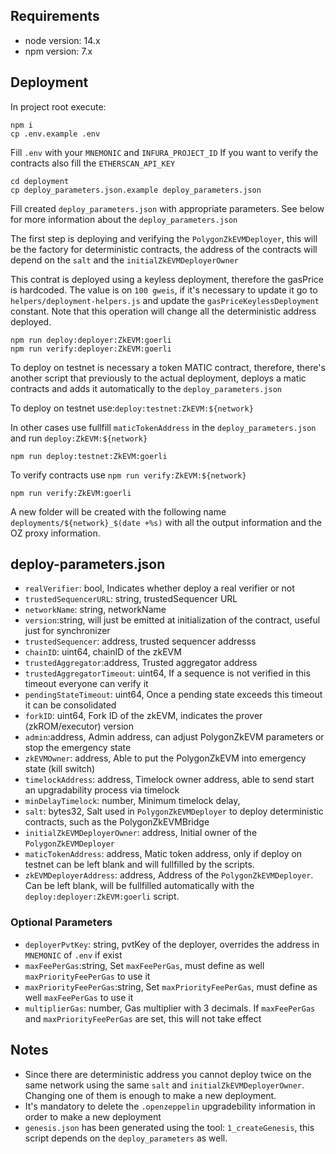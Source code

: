 ## Requirements

- node version: 14.x
- npm version: 7.x

## Deployment

In project root execute:

```
npm i
cp .env.example .env
```

Fill `.env` with your `MNEMONIC` and `INFURA_PROJECT_ID`
If you want to verify the contracts also fill the `ETHERSCAN_API_KEY`

```
cd deployment
cp deploy_parameters.json.example deploy_parameters.json
```

Fill created `deploy_parameters.json` with appropriate parameters.
See below for more information about the `deploy_parameters.json`

The first step is deploying and verifying the `PolygonZkEVMDeployer`, this will be the factory for deterministic contracts, the address of the contracts will depend on the `salt` and the `initialZkEVMDeployerOwner`

This contrat is deployed using a keyless deployment, therefore the gasPrice is hardcoded.
The value is on `100 gweis`, if it's necessary to update it go to `helpers/deployment-helpers.js` and update the `gasPriceKeylessDeployment` constant.
Note that this operation will change all the deterministic address deployed.

```
npm run deploy:deployer:ZkEVM:goerli
npm run verify:deployer:ZkEVM:goerli
```

To deploy on testnet is necessary a token MATIC contract, therefore, there's another script that previously to the actual deployment, deploys a matic contracts and adds it automatically to the `deploy_parameters.json`

To deploy on testnet use:`deploy:testnet:ZkEVM:${network}`

In other cases use fullfill `maticTokenAddress` in the `deploy_parameters.json` and run `deploy:ZkEVM:${network}`

```
npm run deploy:testnet:ZkEVM:goerli

```

To verify contracts use `npm run verify:ZkEVM:${network}`

```
npm run verify:ZkEVM:goerli
```

A new folder will be created with the following name `deployments/${network}_$(date +%s)` with all the output information and the OZ proxy information.

## deploy-parameters.json

- `realVerifier`: bool, Indicates whether deploy a real verifier or not
- `trustedSequencerURL`: string, trustedSequencer URL
- `networkName`: string, networkName
- `version`:string, will just be emitted at initialization of the contract, useful just for synchronizer
- `trustedSequencer`: address, trusted sequencer addresss
- `chainID`: uint64, chainID of the zkEVM
- `trustedAggregator`:address, Trusted aggregator address
- `trustedAggregatorTimeout`: uint64, If a sequence is not verified in this timeout everyone can verify it
- `pendingStateTimeout`: uint64, Once a pending state exceeds this timeout it can be consolidated
- `forkID`: uint64, Fork ID of the zkEVM, indicates the prover (zkROM/executor) version
- `admin`:address, Admin address, can adjust PolygonZkEVM parameters or stop the emergency state
- `zkEVMOwner`: address, Able to put the PolygonZkEVM into emergency state (kill switch)
- `timelockAddress`: address, Timelock owner address, able to send start an upgradability process via timelock
- `minDelayTimelock`: number, Minimum timelock delay,
- `salt`: bytes32, Salt used in `PolygonZkEVMDeployer` to deploy deterministic contracts, such as the PolygonZkEVMBridge
- `initialZkEVMDeployerOwner`: address, Initial owner of the `PolygonZkEVMDeployer`
- `maticTokenAddress`: address, Matic token address, only if deploy on testnet can be left blank and will fullfilled by the scripts.
- `zkEVMDeployerAddress`: address, Address of the `PolygonZkEVMDeployer`. Can be left blank, will be fullfilled automatically with the `deploy:deployer:ZkEVM:goerli` script.

### Optional Parameters

- `deployerPvtKey`: string, pvtKey of the deployer, overrides the address in `MNEMONIC` of `.env` if exist
- `maxFeePerGas`:string, Set `maxFeePerGas`, must define as well `maxPriorityFeePerGas` to use it
- `maxPriorityFeePerGas`:string, Set `maxPriorityFeePerGas`, must define as well `maxFeePerGas` to use it
- `multiplierGas`: number, Gas multiplier with 3 decimals. If `maxFeePerGas` and `maxPriorityFeePerGas` are set, this will not take effect

## Notes

- Since there are deterministic address you cannot deploy twice on the same network using the same `salt` and `initialZkEVMDeployerOwner`. Changing one of them is enough to make a new deployment.
- It's mandatory to delete the `.openzeppelin` upgradebility information in order to make a new deployment
- `genesis.json` has been generated using the tool: `1_createGenesis`, this script depends on the `deploy_parameters` as well.
